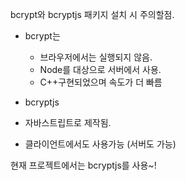 bcrypt와 bcryptjs 패키지 설치 시 주의할점.

- bcrypt는

  - 브라우저에서는 실행되지 않음.
  - Node를 대상으로 서버에서 사용.
  - C++구현되었으며 속도가 더 빠름

- bcryptjs
- 자바스트립트로 제작됨.
- 클라이언트에서도 사용가능 (서버도 가능)

현재 프로젝트에서는 bcryptjs를 사용~!
